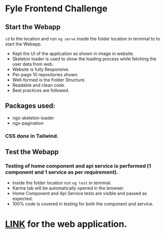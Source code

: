 # Fyle Frontend Challenge

## Start the Webapp

`cd` to the location and run `ng serve` inside the folder location in terminal to to start the Webapp.

- Kept the UI of the application as shown in image in website.
- Skeleton loader is used to show the loading process while fetching the user data from web.
- Website is fully Responsive.
- Per-page 10 repositories shown.
- Well-formed is the Folder Structure.
- Readable and clean code.
- Best practices are followed.

## Packages used:

- ngx-skeleton-loader
- ngx-pagination

### CSS done in Tailwind.

## Test the Webapp

### Testing of home component and api service is performed (1 component and 1 service as per requirement).

- Inside the folder location run `ng test` in terminal.
- Karma tab will be automatically opened in the browser.
- Home Component and Api Service tests are visible and passed as expected.
- 100% code is covered in testing for both the component and service.

# [LINK](https://github-user-search-fyle.netlify.app/) for the web application.
